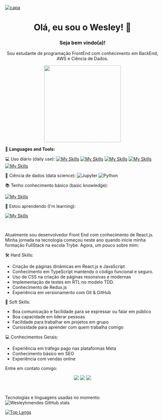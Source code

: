 [![capa](https://media.licdn.com/dms/image/D4D16AQHdWj3FgbLoyw/profile-displaybackgroundimage-shrink_350_1400/0/1693829495047?e=1703721600&v=beta&t=YqIp4MeMWneRX9iyCu4QEU2yXKPGtrosO5imkXpzOMA)](https://github.com/Wesleyhmendes?tab=repositories)

<div align="center">

 # Olá, eu sou o Wesley! 👋

 ### Seja bem vindo(a)!

Sou estudante de programação FrontEnd com conhecimento em BackEnd, AWS e Ciência de Dados.

 <div id="header" align="center">
  <img src="https://www.puttiapps.com/home-2021-may/business_analitics-3/" width="250"/>
 </div>
</a>
</div>

🚀 **Languages and Tools:**

 💻 Uso diário (daily use):
 [![My Skills](https://skillicons.dev/icons?i=html)](https://skillicons.dev)
 [![My Skills](https://skillicons.dev/icons?i=git)](https://skillicons.dev)
 [![My Skills](https://skillicons.dev/icons?i=css)](https://skillicons.dev)
 [![My Skills](https://skillicons.dev/icons?i=react)](https://skillicons.dev)
 [![My Skills](https://skillicons.dev/icons?i=redux)](https://skillicons.dev)
 
  🎲 Ciência de dados (data science):
  ![Jupyter](https://img.shields.io/badge/-Jupyter-black?style=flat-squareflat-square&logo=Jupyter)
  ![Python](https://img.shields.io/badge/-Python-black?style=flat-square&logo=Python)
 
  📚 Tenho conhecimento básico (basic knowledge):

  [![My Skills](https://skillicons.dev/icons?i=aws)](https://skillicons.dev)

 
  🌱 Estou aprendendo (I'm learning):
 
 [![My Skills](https://skillicons.dev/icons?i=mysql)](https://skillicons.dev)

<br />

 Atualmente sou desenvolvedor Front End com conhecimento de React.js. Minha jornada na tecnologia começou neste ano quando inicie minha formação FullStack na escola Trybe. Agora, um pouco sobre mim:

 🛠️ Hard Skills:
- Criação de páginas dinâmicas em React.js e JavaScript
- Conhecimento em TypeScript mantendo o código funcional e seguro.
- Uso de CSS na criação de páginas resonsivas e modernas
- Implementação de testes em RTL no modelo TDD.
- Conhecimento de Redux.js
- Experiência em versionamento com Git & GitHub

 🤝 Soft Skills:
- Boa comunicação e facilidade para se expressar ou falar em público
- Boa capacidade em liderar pessoas
- Facilidade para trabalhar em projetos em grupo
- Curiosidade para aprender com quem trabalha comigo

 💻 Conhecimentos Gerais:
- Experiência em tráfego pago nas plataformas Meta
- Conhecimento básico em SEO
- Experiência com vendas online

 Entre em contato comigo:
<br />
<div id="header" align="center">
 
  <a href="https://www.linkedin.com/in/wesley-mendes/" target="_blank"><img src="https://img.shields.io/badge/-LinkedIn-%230077B5?style=for-the-badge&logo=linkedin&logoColor=white" target="_blank"></a> 
  <a href = "mailto:wesleymendes123321@gmail.com"><img src="https://img.shields.io/badge/-Gmail-%23333?style=for-the-badge&logo=gmail&logoColor=white" target="_blank"></a>
  <a href="https://www.instagram.com/wesley_hmendes/" target="_blank"><img src="https://img.shields.io/badge/-Instagram-%23E4405F?style=for-the-badge&logo=instagram&logoColor=white" target="_blank"></a>

</div>
<br />

 Tecnologias e linguagens usadas no momento:
![Wesleyhmendes GitHub stats](https://github-readme-stats.vercel.app/api?username=Wesleyhmendes&show_icons=true&theme=tokyonight)

[![Top Langs](https://github-readme-stats.vercel.app/api/top-langs/?username=Wesleyhmendes)](https://github.com/Wesleyhmendes/github-readme-stats)

